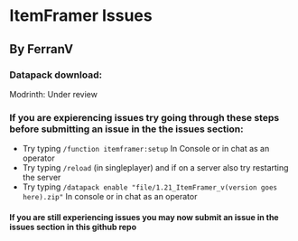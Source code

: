 # ItemFramer Issues
## By FerranV

### Datapack download:
Modrinth: Under review

### If you are expierencing issues try going through these steps before submitting an issue in the the issues section:
   * Try typing ``/function itemframer:setup`` In Console or in chat as an operator
   * Try typing ``/reload`` (in singleplayer) and if on a server also try restarting the server
   * Try typing ``/datapack enable "file/1.21_ItemFramer_v(version goes here).zip"`` In console or in chat as an operator

   #### If you are still experiencing issues you may now submit an issue in the issues section in this github repo

